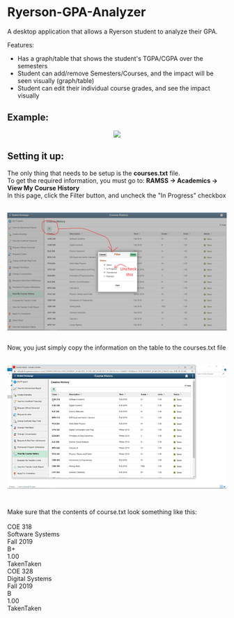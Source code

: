 # Ryerson-GPA-Analyzer
A desktop application that allows a Ryerson student to analyze their GPA.

Features:

- Has a graph/table that shows the student's TGPA/CGPA over the semesters
- Student can add/remove Semesters/Courses, and the impact will be seen visually (graph/table) 
- Student can edit their individual course grades, and see the impact visually

## Example:

<p align="center" style="vertical-align: top; position: relative" >
<img align="top" style="vertical-align:top" src="https://github.com/rajatKumar2000/Ryerson-GPA-Analyzer/blob/master/Media/Example.gif" width="600"/>

</p>

## Setting it up:
The only thing that needs to be setup is the <b>courses.txt</b> file.
<br>
To get the required information, you must go to: <b>RAMSS -> Academics -> View My Course History</b>
<br>
In this page, click the Filter button, and uncheck the "In Progress" checkbox
<br>
<br>
<p align="center" style="vertical-align: top; position: relative" >
<img align="top" style="vertical-align:top" src="https://github.com/rajatKumar2000/Ryerson-GPA-Analyzer/blob/master/Media/GPA_Filter.PNG" width="800"/>
</p>
<br>
Now, you just simply copy the information on the table to the courses.txt file
<br>
<br>
<p align="center" style="vertical-align: top; position: relative" >
<img align="top" style="vertical-align:top" src="https://github.com/rajatKumar2000/Ryerson-GPA-Analyzer/blob/master/Media/Setup.gif" width="600"/>
</p>
<br>
<p>
Make sure that the contents of course.txt look something like this:<br><br>
COE 318<br>
Software Systems<br>
Fall 2019<br>
B+<br>
1.00<br>
TakenTaken<br>
COE 328<br>
Digital Systems<br>
Fall 2019<br>
B<br>
1.00<br>
TakenTaken<br>
</p>
